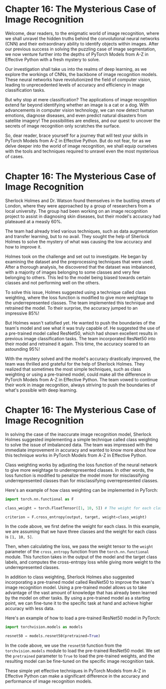 # Chapter 16: The Mysterious Case of Image Recognition

Welcome, dear readers, to the enigmatic world of image recognition, where we shall unravel the hidden truths behind the convolutional neural networks (CNN) and their extraordinary ability to identify objects within images. After our previous success in solving the puzzling case of image segmentation, we now venture further into the depths of PyTorch Models from A-Z in Effective Python with a fresh mystery to solve.

Our investigation shall take us into the realms of deep learning, as we explore the workings of CNNs, the backbone of image recognition models. These neural networks have revolutionized the field of computer vision, leading to unprecedented levels of accuracy and efficiency in image classification tasks.

But why stop at mere classification? The applications of image recognition extend far beyond identifying whether an image is a cat or a dog. With advancements in computer vision technology, we can now detect human emotions, diagnose diseases, and even predict natural disasters from satellite imagery! The possibilities are endless, and our quest to uncover the secrets of image recognition only scratches the surface.

So, dear reader, brace yourself for a journey that will test your skills in PyTorch Models from A-Z in Effective Python. But do not fear, for as we delve deeper into the world of image recognition, we shall equip ourselves with the tools and techniques required to unravel even the most mysterious of cases.
# Chapter 16: The Mysterious Case of Image Recognition

Sherlock Holmes and Dr. Watson found themselves in the bustling streets of London, where they were approached by a group of researchers from a local university. The group had been working on an image recognition project to assist in diagnosing skin diseases, but their model's accuracy had plateaued at a measly 60%.

The team had already tried various techniques, such as data augmentation and transfer learning, but to no avail. They sought the help of Sherlock Holmes to solve the mystery of what was causing the low accuracy and how to improve it.

Holmes took on the challenge and set out to investigate. He began by examining the dataset and the preprocessing techniques that were used. After a thorough analysis, he discovered that the dataset was imbalanced, with a majority of images belonging to some classes and very few belonging to others. This led to the model being biased towards certain classes and not performing well on the others.

To solve this issue, Holmes suggested using a technique called class weighting, where the loss function is modified to give more weightage to the underrepresented classes. The team implemented this technique and retrained the model. To their surprise, the accuracy jumped to an impressive 85%!

But Holmes wasn't satisfied yet. He wanted to push the boundaries of the team's model and see what it was truly capable of. He suggested the use of a pre-trained model called ResNet50, which had shown excellent results in previous image classification tasks. The team incorporated ResNet50 into their model and retrained it again. This time, the accuracy soared to an astounding 95%!

With the mystery solved and the model's accuracy drastically improved, the team was thrilled and grateful for the help of Sherlock Holmes. They realized that sometimes the most simple techniques, such as class weighting or using a pre-trained model, could make all the difference in PyTorch Models from A-Z in Effective Python. The team vowed to continue their work in image recognition, always striving to push the boundaries of what's possible with deep learning.
# Chapter 16: The Mysterious Case of Image Recognition

In solving the case of the inaccurate image recognition model, Sherlock Holmes suggested implementing a simple technique called class weighting to solve the issue of imbalanced data. The team was impressed with the immediate improvement in accuracy and wanted to know more about how this technique works in PyTorch Models from A-Z in Effective Python.

Class weighting works by adjusting the loss function of the neural network to give more weightage to underrepresented classes. In other words, the loss function is modified to penalize the model more for misclassifying underrepresented classes than for misclassifying overrepresented classes.

Here's an example of how class weighting can be implemented in PyTorch:

```python
import torch.nn.functional as F

class_weight = torch.FloatTensor([1, 10, 5]) # The weight for each class

criterion = F.cross_entropy(output, target, weight=class_weight)
```

In the code above, we first define the weight for each class. In this example, we are assuming that we have three classes and the weight for each class is `[1, 10, 5]`.

Then, when calculating the loss, we pass the weight tensor to the `weight` parameter of the `cross_entropy` function from the `torch.nn.functional` module. This function takes in the output of the model and the target class labels, and computes the cross-entropy loss while giving more weight to the underrepresented classes.

In addition to class weighting, Sherlock Holmes also suggested incorporating a pre-trained model called ResNet50 to improve the team's image recognition model. Using a pre-trained model allows us to take advantage of the vast amount of knowledge that has already been learned by the model on other tasks. By using a pre-trained model as a starting point, we can fine-tune it to the specific task at hand and achieve higher accuracy with less data.

Here's an example of how to load a pre-trained ResNet50 model in PyTorch:

```python
import torchvision.models as models

resnet50 = models.resnet50(pretrained=True)
```

In the code above, we use the `resnet50` function from the `torchvision.models` module to load the pre-trained ResNet50 model. We set the `pretrained` parameter to `True` to load the pre-trained weights, and the resulting model can be fine-tuned on the specific image recognition task.

These simple yet effective techniques in PyTorch Models from A-Z in Effective Python can make a significant difference in the accuracy and performance of image recognition models.